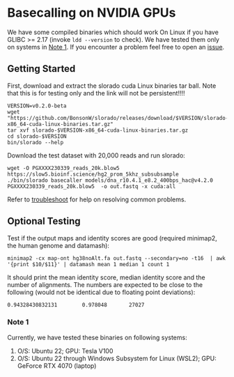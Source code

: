 # Basecalling on NVIDIA GPUs

We have some compiled binaries which should work On Linux if you have GLIBC >= 2.17 (invoke `ldd --version` to check).  We have tested them only on systems in [Note 1](#note-1). If you encounter a problem feel free to open an [issue]([issue](https://github.com/BonsonW/slorado/issues)).


## Getting Started

First, download and extract the slorado cuda Linux binaries tar ball. Note that this is for testing only and the link will not be persistent!!!!

```
VERSION=v0.2.0-beta
wget "https://github.com/BonsonW/slorado/releases/download/$VERSION/slorado-$VERSION-x86_64-cuda-linux-binaries.tar.gz"
tar xvf slorado-$VERSION-x86_64-cuda-linux-binaries.tar.gz
cd slorado-$VERSION
bin/slorado --help
```

Download the test dataset with 20,000 reads and run slorado:
```
wget -O PGXXXX230339_reads_20k.blow5 https://slow5.bioinf.science/hg2_prom_5khz_subsubsample
./bin/slorado basecaller models/dna_r10.4.1_e8.2_400bps_hac@v4.2.0 PGXXXX230339_reads_20k.blow5  -o out.fastq -x cuda:all
```

Refer to [troubleshoot](docs/troubleshoot.md) for help on resolving common problems.

## Optional Testing

Test if the output maps and identity scores are good (required  minimap2, the human genome and datamash):
```
minimap2 -cx map-ont hg38noAlt.fa out.fastq --secondary=no -t16  | awk '{print $10/$11}' | datamash mean 1 median 1 count 1
```
It should print the mean identity score, median identity score and the number of alignments. The numbers are expected to be close to the following (would not be identical due to floating point deviations):
```
0.94328430832131        0.978048       27027
```

### Note 1

Currently, we have tested these binaries on following systems:
1. O/S: Ubuntu 22; GPU: Tesla V100
2. O/S: Ubuntu 22 through Windows Subsystem for Linux (WSL2); GPU: GeForce RTX 4070 (laptop)